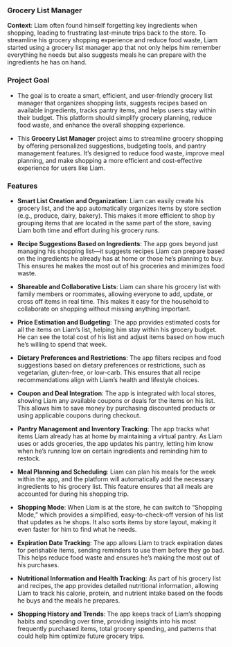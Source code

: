 ### **Grocery List Manager**

**Context**: Liam often found himself forgetting key ingredients when shopping, leading to frustrating last-minute trips back to the store. To streamline his grocery shopping experience and reduce food waste, Liam started using a grocery list manager app that not only helps him remember everything he needs but also suggests meals he can prepare with the ingredients he has on hand.

### **Project Goal**

- The goal is to create a smart, efficient, and user-friendly grocery list manager that organizes shopping lists, suggests recipes based on available ingredients, tracks pantry items, and helps users stay within their budget. This platform should simplify grocery planning, reduce food waste, and enhance the overall shopping experience.

- This **Grocery List Manager** project aims to streamline grocery shopping by offering personalized suggestions, budgeting tools, and pantry management features. It’s designed to reduce food waste, improve meal planning, and make shopping a more efficient and cost-effective experience for users like Liam.

### **Features**

- **Smart List Creation and Organization**: Liam can easily create his grocery list, and the app automatically organizes items by store section (e.g., produce, dairy, bakery). This makes it more efficient to shop by grouping items that are located in the same part of the store, saving Liam both time and effort during his grocery runs.

- **Recipe Suggestions Based on Ingredients**: The app goes beyond just managing his shopping list—it suggests recipes Liam can prepare based on the ingredients he already has at home or those he’s planning to buy. This ensures he makes the most out of his groceries and minimizes food waste.

- **Shareable and Collaborative Lists**: Liam can share his grocery list with family members or roommates, allowing everyone to add, update, or cross off items in real time. This makes it easy for the household to collaborate on shopping without missing anything important.

- **Price Estimation and Budgeting**: The app provides estimated costs for all the items on Liam’s list, helping him stay within his grocery budget. He can see the total cost of his list and adjust items based on how much he’s willing to spend that week.

- **Dietary Preferences and Restrictions**: The app filters recipes and food suggestions based on dietary preferences or restrictions, such as vegetarian, gluten-free, or low-carb. This ensures that all recipe recommendations align with Liam’s health and lifestyle choices.

- **Coupon and Deal Integration**: The app is integrated with local stores, showing Liam any available coupons or deals for the items on his list. This allows him to save money by purchasing discounted products or using applicable coupons during checkout.

- **Pantry Management and Inventory Tracking**: The app tracks what items Liam already has at home by maintaining a virtual pantry. As Liam uses or adds groceries, the app updates his pantry, letting him know when he’s running low on certain ingredients and reminding him to restock.

- **Meal Planning and Scheduling**: Liam can plan his meals for the week within the app, and the platform will automatically add the necessary ingredients to his grocery list. This feature ensures that all meals are accounted for during his shopping trip.

- **Shopping Mode**: When Liam is at the store, he can switch to “Shopping Mode,” which provides a simplified, easy-to-check-off version of his list that updates as he shops. It also sorts items by store layout, making it even faster for him to find what he needs.

- **Expiration Date Tracking**: The app allows Liam to track expiration dates for perishable items, sending reminders to use them before they go bad. This helps reduce food waste and ensures he’s making the most out of his purchases.

- **Nutritional Information and Health Tracking**: As part of his grocery list and recipes, the app provides detailed nutritional information, allowing Liam to track his calorie, protein, and nutrient intake based on the foods he buys and the meals he prepares.

- **Shopping History and Trends**: The app keeps track of Liam’s shopping habits and spending over time, providing insights into his most frequently purchased items, total grocery spending, and patterns that could help him optimize future grocery trips.
